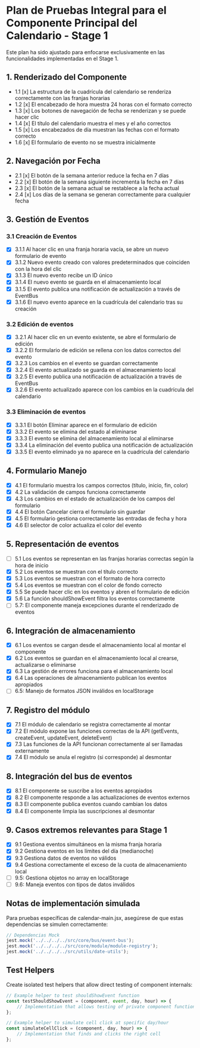 # Plan de Pruebas Integral para el Componente Principal del Calendario - Stage 1

Este plan ha sido ajustado para enfocarse exclusivamente en las funcionalidades implementadas en el Stage 1.

## 1. Renderizado del Componente

- 1.1 [x] La estructura de la cuadrícula del calendario se renderiza correctamente con las franjas horarias
- 1.2 [x] El encabezado de hora muestra 24 horas con el formato correcto
- 1.3 [x] Los botones de navegación de fecha se renderizan y se puede hacer clic
- 1.4 [x] El título del calendario muestra el mes y el año correctos
- 1.5 [x] Los encabezados de día muestran las fechas con el formato correcto
- 1.6 [x] El formulario de evento no se muestra inicialmente

## 2. Navegación por Fecha

- 2.1 [x] El botón de la semana anterior reduce la fecha en 7 días
- 2.2 [x] El botón de la semana siguiente incrementa la fecha en 7 días
- 2.3 [x] El botón de la semana actual se restablece a la fecha actual
- 2.4 [x] Los días de la semana se generan correctamente para cualquier fecha

## 3. Gestión de Eventos

### 3.1 Creación de Eventos

- [x] 3.1.1 Al hacer clic en una franja horaria vacía, se abre un nuevo formulario de evento
- [x] 3.1.2 Nuevo evento creado con valores predeterminados que coinciden con la hora del clic
- [x] 3.1.3 El nuevo evento recibe un ID único
- [x] 3.1.4 El nuevo evento se guarda en el almacenamiento local
- [x] 3.1.5 El evento publica una notificación de actualización a través de EventBus
- [x] 3.1.6 El nuevo evento aparece en la cuadrícula del calendario tras su creación

### 3.2 Edición de eventos

- [x] 3.2.1 Al hacer clic en un evento existente, se abre el formulario de edición
- [x] 3.2.2 El formulario de edición se rellena con los datos correctos del evento
- [x] 3.2.3 Los cambios en el evento se guardan correctamente
- [x] 3.2.4 El evento actualizado se guarda en el almacenamiento local
- [x] 3.2.5 El evento publica una notificación de actualización a través de EventBus
- [x] 3.2.6 El evento actualizado aparece con los cambios en la cuadrícula del calendario

### 3.3 Eliminación de eventos

- [x] 3.3.1 El botón Eliminar aparece en el formulario de edición
- [x] 3.3.2 El evento se elimina del estado al eliminarse
- [x] 3.3.3 El evento se elimina del almacenamiento local al eliminarse
- [x] 3.3.4 La eliminación del evento publica una notificación de actualización
- [x] 3.3.5 El evento eliminado ya no aparece en la cuadrícula del calendario

## 4. Formulario Manejo

- [x] 4.1 El formulario muestra los campos correctos (título, inicio, fin, color)
- [x] 4.2 La validación de campos funciona correctamente
- [x] 4.3 Los cambios en el estado de actualización de los campos del formulario
- [x] 4.4 El botón Cancelar cierra el formulario sin guardar
- [x] 4.5 El formulario gestiona correctamente las entradas de fecha y hora
- [x] 4.6 El selector de color actualiza el color del evento

## 5. Representación de eventos

- [ ] 5.1 Los eventos se representan en las franjas horarias correctas según la hora de inicio
- [x] 5.2 Los eventos se muestran con el título correcto
- [x] 5.3 Los eventos se muestran con el formato de hora correcto
- [x] 5.4 Los eventos se muestran con el color de fondo correcto
- [x] 5.5 Se puede hacer clic en los eventos y abren el formulario de edición
- [x] 5.6 La función shouldShowEvent filtra los eventos correctamente
- [ ] 5.7: El componente maneja excepciones durante el renderizado de eventos

## 6. Integración de almacenamiento

- [x] 6.1 Los eventos se cargan desde el almacenamiento local al montar el componente
- [x] 6.2 Los eventos se guardan en el almacenamiento local al crearse, actualizarse o eliminarse
- [x] 6.3 La gestión de errores funciona para el almacenamiento local
- [x] 6.4 Las operaciones de almacenamiento publican los eventos apropiados
- [ ] 6.5: Manejo de formatos JSON inválidos en localStorage

## 7. Registro del módulo

- [x] 7.1 El módulo de calendario se registra correctamente al montar
- [x] 7.2 El módulo expone las funciones correctas de la API (getEvents, createEvent, updateEvent, deleteEvent)
- [x] 7.3 Las funciones de la API funcionan correctamente al ser llamadas externamente
- [x] 7.4 El módulo se anula el registro (si corresponde) al desmontar

## 8. Integración del bus de eventos

- [x] 8.1 El componente se suscribe a los eventos apropiados
- [x] 8.2 El componente responde a las actualizaciones de eventos externos
- [x] 8.3 El componente publica eventos cuando cambian los datos
- [x] 8.4 El componente limpia las suscripciones al desmontar

## 9. Casos extremos relevantes para Stage 1

- [x] 9.1 Gestiona eventos simultáneos en la misma franja horaria
- [x] 9.2 Gestiona eventos en los límites del día (medianoche)
- [x] 9.3 Gestiona datos de eventos no válidos
- [x] 9.4 Gestiona correctamente el exceso de la cuota de almacenamiento local
- [ ] 9.5: Gestiona objetos no array en localStorage
- [ ] 9.6: Maneja eventos con tipos de datos inválidos

## Notas de implementación simulada

Para pruebas específicas de calendar-main.jsx, asegúrese de que estas dependencias se simulen correctamente:
```javascript
// Dependencias Mock
jest.mock('../../../../src/core/bus/event-bus');
jest.mock('../../../../src/core/module/module-registry');
jest.mock('../../../../src/utils/date-utils');
```

## Test Helpers

Create isolated test helpers that allow direct testing of component internals:

```javascript
// Example helper to test shouldShowEvent function
const testShouldShowEvent = (component, event, day, hour) => {
    // Implementation that allows testing of private component function
};

// Example helper to simulate cell click at specific day/hour
const simulateCellClick = (component, day, hour) => {
    // Implementation that finds and clicks the right cell
};
```